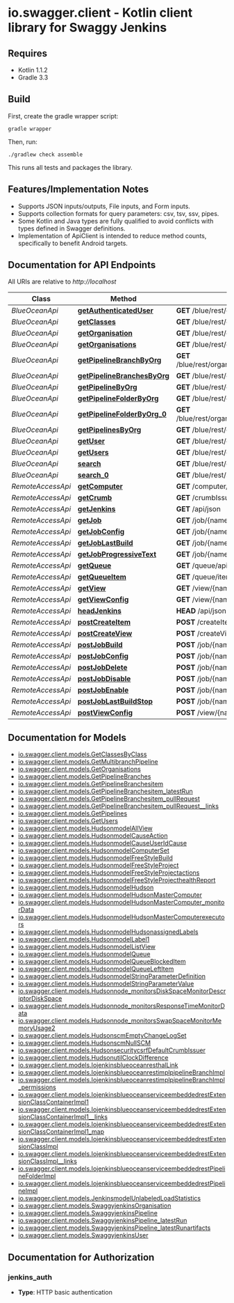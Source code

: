 # io.swagger.client - Kotlin client library for Swaggy Jenkins

## Requires

* Kotlin 1.1.2
* Gradle 3.3

## Build

First, create the gradle wrapper script:

```
gradle wrapper
```

Then, run:

```
./gradlew check assemble
```

This runs all tests and packages the library.

## Features/Implementation Notes

* Supports JSON inputs/outputs, File inputs, and Form inputs.
* Supports collection formats for query parameters: csv, tsv, ssv, pipes.
* Some Kotlin and Java types are fully qualified to avoid conflicts with types defined in Swagger definitions.
* Implementation of ApiClient is intended to reduce method counts, specifically to benefit Android targets.

<a name="documentation-for-api-endpoints"></a>
## Documentation for API Endpoints

All URIs are relative to *http://localhost*

Class | Method | HTTP request | Description
------------ | ------------- | ------------- | -------------
*BlueOceanApi* | [**getAuthenticatedUser**](docs/BlueOceanApi.md#getauthenticateduser) | **GET** /blue/rest/organizations/{organisation}/user/ | 
*BlueOceanApi* | [**getClasses**](docs/BlueOceanApi.md#getclasses) | **GET** /blue/rest/classes/{class} | 
*BlueOceanApi* | [**getOrganisation**](docs/BlueOceanApi.md#getorganisation) | **GET** /blue/rest/organizations/{organisation} | 
*BlueOceanApi* | [**getOrganisations**](docs/BlueOceanApi.md#getorganisations) | **GET** /blue/rest/organizations/ | 
*BlueOceanApi* | [**getPipelineBranchByOrg**](docs/BlueOceanApi.md#getpipelinebranchbyorg) | **GET** /blue/rest/organizations/{organisation}/pipelines/{pipeline}/branches/{branch}/ | 
*BlueOceanApi* | [**getPipelineBranchesByOrg**](docs/BlueOceanApi.md#getpipelinebranchesbyorg) | **GET** /blue/rest/organizations/{organisation}/pipelines/{pipeline}/branches | 
*BlueOceanApi* | [**getPipelineByOrg**](docs/BlueOceanApi.md#getpipelinebyorg) | **GET** /blue/rest/organizations/{organisation}/pipelines/{pipeline} | 
*BlueOceanApi* | [**getPipelineFolderByOrg**](docs/BlueOceanApi.md#getpipelinefolderbyorg) | **GET** /blue/rest/organizations/{organisation}/pipelines/{folder}/ | 
*BlueOceanApi* | [**getPipelineFolderByOrg_0**](docs/BlueOceanApi.md#getpipelinefolderbyorg_0) | **GET** /blue/rest/organizations/{organisation}/pipelines/{folder}/pipelines/{pipeline} | 
*BlueOceanApi* | [**getPipelinesByOrg**](docs/BlueOceanApi.md#getpipelinesbyorg) | **GET** /blue/rest/organizations/{organisation}/pipelines/ | 
*BlueOceanApi* | [**getUser**](docs/BlueOceanApi.md#getuser) | **GET** /blue/rest/organizations/{organisation}/users/{user} | 
*BlueOceanApi* | [**getUsers**](docs/BlueOceanApi.md#getusers) | **GET** /blue/rest/organizations/{organisation}/users/ | 
*BlueOceanApi* | [**search**](docs/BlueOceanApi.md#search) | **GET** /blue/rest/classes/ | 
*BlueOceanApi* | [**search_0**](docs/BlueOceanApi.md#search_0) | **GET** /blue/rest/search/ | 
*RemoteAccessApi* | [**getComputer**](docs/RemoteAccessApi.md#getcomputer) | **GET** /computer/api/json?depth&#x3D;1 | 
*RemoteAccessApi* | [**getCrumb**](docs/RemoteAccessApi.md#getcrumb) | **GET** /crumbIssuer/api/json | 
*RemoteAccessApi* | [**getJenkins**](docs/RemoteAccessApi.md#getjenkins) | **GET** /api/json | 
*RemoteAccessApi* | [**getJob**](docs/RemoteAccessApi.md#getjob) | **GET** /job/{name}/api/json | 
*RemoteAccessApi* | [**getJobConfig**](docs/RemoteAccessApi.md#getjobconfig) | **GET** /job/{name}/config.xml | 
*RemoteAccessApi* | [**getJobLastBuild**](docs/RemoteAccessApi.md#getjoblastbuild) | **GET** /job/{name}/lastBuild/api/json | 
*RemoteAccessApi* | [**getJobProgressiveText**](docs/RemoteAccessApi.md#getjobprogressivetext) | **GET** /job/{name}/{number}/logText/progressiveText | 
*RemoteAccessApi* | [**getQueue**](docs/RemoteAccessApi.md#getqueue) | **GET** /queue/api/json | 
*RemoteAccessApi* | [**getQueueItem**](docs/RemoteAccessApi.md#getqueueitem) | **GET** /queue/item/{number}/api/json | 
*RemoteAccessApi* | [**getView**](docs/RemoteAccessApi.md#getview) | **GET** /view/{name}/api/json | 
*RemoteAccessApi* | [**getViewConfig**](docs/RemoteAccessApi.md#getviewconfig) | **GET** /view/{name}/config.xml | 
*RemoteAccessApi* | [**headJenkins**](docs/RemoteAccessApi.md#headjenkins) | **HEAD** /api/json | 
*RemoteAccessApi* | [**postCreateItem**](docs/RemoteAccessApi.md#postcreateitem) | **POST** /createItem | 
*RemoteAccessApi* | [**postCreateView**](docs/RemoteAccessApi.md#postcreateview) | **POST** /createView | 
*RemoteAccessApi* | [**postJobBuild**](docs/RemoteAccessApi.md#postjobbuild) | **POST** /job/{name}/build | 
*RemoteAccessApi* | [**postJobConfig**](docs/RemoteAccessApi.md#postjobconfig) | **POST** /job/{name}/config.xml | 
*RemoteAccessApi* | [**postJobDelete**](docs/RemoteAccessApi.md#postjobdelete) | **POST** /job/{name}/doDelete | 
*RemoteAccessApi* | [**postJobDisable**](docs/RemoteAccessApi.md#postjobdisable) | **POST** /job/{name}/disable | 
*RemoteAccessApi* | [**postJobEnable**](docs/RemoteAccessApi.md#postjobenable) | **POST** /job/{name}/enable | 
*RemoteAccessApi* | [**postJobLastBuildStop**](docs/RemoteAccessApi.md#postjoblastbuildstop) | **POST** /job/{name}/lastBuild/stop | 
*RemoteAccessApi* | [**postViewConfig**](docs/RemoteAccessApi.md#postviewconfig) | **POST** /view/{name}/config.xml | 


<a name="documentation-for-models"></a>
## Documentation for Models

 - [io.swagger.client.models.GetClassesByClass](docs/GetClassesByClass.md)
 - [io.swagger.client.models.GetMultibranchPipeline](docs/GetMultibranchPipeline.md)
 - [io.swagger.client.models.GetOrganisations](docs/GetOrganisations.md)
 - [io.swagger.client.models.GetPipelineBranches](docs/GetPipelineBranches.md)
 - [io.swagger.client.models.GetPipelineBranchesitem](docs/GetPipelineBranchesitem.md)
 - [io.swagger.client.models.GetPipelineBranchesitem_latestRun](docs/GetPipelineBranchesitem_latestRun.md)
 - [io.swagger.client.models.GetPipelineBranchesitem_pullRequest](docs/GetPipelineBranchesitem_pullRequest.md)
 - [io.swagger.client.models.GetPipelineBranchesitem_pullRequest__links](docs/GetPipelineBranchesitem_pullRequest__links.md)
 - [io.swagger.client.models.GetPipelines](docs/GetPipelines.md)
 - [io.swagger.client.models.GetUsers](docs/GetUsers.md)
 - [io.swagger.client.models.HudsonmodelAllView](docs/HudsonmodelAllView.md)
 - [io.swagger.client.models.HudsonmodelCauseAction](docs/HudsonmodelCauseAction.md)
 - [io.swagger.client.models.HudsonmodelCauseUserIdCause](docs/HudsonmodelCauseUserIdCause.md)
 - [io.swagger.client.models.HudsonmodelComputerSet](docs/HudsonmodelComputerSet.md)
 - [io.swagger.client.models.HudsonmodelFreeStyleBuild](docs/HudsonmodelFreeStyleBuild.md)
 - [io.swagger.client.models.HudsonmodelFreeStyleProject](docs/HudsonmodelFreeStyleProject.md)
 - [io.swagger.client.models.HudsonmodelFreeStyleProjectactions](docs/HudsonmodelFreeStyleProjectactions.md)
 - [io.swagger.client.models.HudsonmodelFreeStyleProjecthealthReport](docs/HudsonmodelFreeStyleProjecthealthReport.md)
 - [io.swagger.client.models.HudsonmodelHudson](docs/HudsonmodelHudson.md)
 - [io.swagger.client.models.HudsonmodelHudsonMasterComputer](docs/HudsonmodelHudsonMasterComputer.md)
 - [io.swagger.client.models.HudsonmodelHudsonMasterComputer_monitorData](docs/HudsonmodelHudsonMasterComputer_monitorData.md)
 - [io.swagger.client.models.HudsonmodelHudsonMasterComputerexecutors](docs/HudsonmodelHudsonMasterComputerexecutors.md)
 - [io.swagger.client.models.HudsonmodelHudsonassignedLabels](docs/HudsonmodelHudsonassignedLabels.md)
 - [io.swagger.client.models.HudsonmodelLabel1](docs/HudsonmodelLabel1.md)
 - [io.swagger.client.models.HudsonmodelListView](docs/HudsonmodelListView.md)
 - [io.swagger.client.models.HudsonmodelQueue](docs/HudsonmodelQueue.md)
 - [io.swagger.client.models.HudsonmodelQueueBlockedItem](docs/HudsonmodelQueueBlockedItem.md)
 - [io.swagger.client.models.HudsonmodelQueueLeftItem](docs/HudsonmodelQueueLeftItem.md)
 - [io.swagger.client.models.HudsonmodelStringParameterDefinition](docs/HudsonmodelStringParameterDefinition.md)
 - [io.swagger.client.models.HudsonmodelStringParameterValue](docs/HudsonmodelStringParameterValue.md)
 - [io.swagger.client.models.Hudsonnode_monitorsDiskSpaceMonitorDescriptorDiskSpace](docs/Hudsonnode_monitorsDiskSpaceMonitorDescriptorDiskSpace.md)
 - [io.swagger.client.models.Hudsonnode_monitorsResponseTimeMonitorData](docs/Hudsonnode_monitorsResponseTimeMonitorData.md)
 - [io.swagger.client.models.Hudsonnode_monitorsSwapSpaceMonitorMemoryUsage2](docs/Hudsonnode_monitorsSwapSpaceMonitorMemoryUsage2.md)
 - [io.swagger.client.models.HudsonscmEmptyChangeLogSet](docs/HudsonscmEmptyChangeLogSet.md)
 - [io.swagger.client.models.HudsonscmNullSCM](docs/HudsonscmNullSCM.md)
 - [io.swagger.client.models.HudsonsecuritycsrfDefaultCrumbIssuer](docs/HudsonsecuritycsrfDefaultCrumbIssuer.md)
 - [io.swagger.client.models.HudsonutilClockDifference](docs/HudsonutilClockDifference.md)
 - [io.swagger.client.models.IojenkinsblueoceanresthalLink](docs/IojenkinsblueoceanresthalLink.md)
 - [io.swagger.client.models.IojenkinsblueoceanrestimplpipelineBranchImpl](docs/IojenkinsblueoceanrestimplpipelineBranchImpl.md)
 - [io.swagger.client.models.IojenkinsblueoceanrestimplpipelineBranchImpl_permissions](docs/IojenkinsblueoceanrestimplpipelineBranchImpl_permissions.md)
 - [io.swagger.client.models.IojenkinsblueoceanserviceembeddedrestExtensionClassContainerImpl1](docs/IojenkinsblueoceanserviceembeddedrestExtensionClassContainerImpl1.md)
 - [io.swagger.client.models.IojenkinsblueoceanserviceembeddedrestExtensionClassContainerImpl1__links](docs/IojenkinsblueoceanserviceembeddedrestExtensionClassContainerImpl1__links.md)
 - [io.swagger.client.models.IojenkinsblueoceanserviceembeddedrestExtensionClassContainerImpl1_map](docs/IojenkinsblueoceanserviceembeddedrestExtensionClassContainerImpl1_map.md)
 - [io.swagger.client.models.IojenkinsblueoceanserviceembeddedrestExtensionClassImpl](docs/IojenkinsblueoceanserviceembeddedrestExtensionClassImpl.md)
 - [io.swagger.client.models.IojenkinsblueoceanserviceembeddedrestExtensionClassImpl__links](docs/IojenkinsblueoceanserviceembeddedrestExtensionClassImpl__links.md)
 - [io.swagger.client.models.IojenkinsblueoceanserviceembeddedrestPipelineFolderImpl](docs/IojenkinsblueoceanserviceembeddedrestPipelineFolderImpl.md)
 - [io.swagger.client.models.IojenkinsblueoceanserviceembeddedrestPipelineImpl](docs/IojenkinsblueoceanserviceembeddedrestPipelineImpl.md)
 - [io.swagger.client.models.JenkinsmodelUnlabeledLoadStatistics](docs/JenkinsmodelUnlabeledLoadStatistics.md)
 - [io.swagger.client.models.SwaggyjenkinsOrganisation](docs/SwaggyjenkinsOrganisation.md)
 - [io.swagger.client.models.SwaggyjenkinsPipeline](docs/SwaggyjenkinsPipeline.md)
 - [io.swagger.client.models.SwaggyjenkinsPipeline_latestRun](docs/SwaggyjenkinsPipeline_latestRun.md)
 - [io.swagger.client.models.SwaggyjenkinsPipeline_latestRunartifacts](docs/SwaggyjenkinsPipeline_latestRunartifacts.md)
 - [io.swagger.client.models.SwaggyjenkinsUser](docs/SwaggyjenkinsUser.md)


<a name="documentation-for-authorization"></a>
## Documentation for Authorization

<a name="jenkins_auth"></a>
### jenkins_auth

- **Type**: HTTP basic authentication

